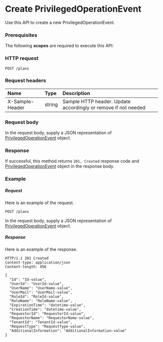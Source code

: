 # Create PrivilegedOperationEvent

Use this API to create a new PrivilegedOperationEvent.
### Prerequisites
The following **scopes** are required to execute this API: 
### HTTP request
<!-- { "blockType": "ignored" } -->
```http
POST /plans

```
### Request headers
| Name       | Type | Description|
|:---------------|:--------|:----------|
| X-Sample-Header  | string  | Sample HTTP header. Update accordingly or remove if not needed|

### Request body
In the request body, supply a JSON representation of [PrivilegedOperationEvent](../resources/privilegedoperationevent.md) object.


### Response
If successful, this method returns `201, Created` response code and [PrivilegedOperationEvent](../resources/privilegedoperationevent.md) object in the response body.

### Example
##### Request
Here is an example of the request.
<!-- {
  "blockType": "request",
  "name": "create_privilegedoperationevent_from_plans"
}-->
```http
POST /plans
```
In the request body, supply a JSON representation of [PrivilegedOperationEvent](../resources/privilegedoperationevent.md) object.
##### Response
Here is an example of the response.
<!-- {
  "blockType": "response",
  "truncated": false,
  "@odata.type": "microsoft.graph.privilegedoperationevent"
} -->
```http
HTTP/1.1 201 Created
Content-type: application/json
Content-length: 456

{
  "Id": "Id-value",
  "UserId": "UserId-value",
  "UserName": "UserName-value",
  "UserMail": "UserMail-value",
  "RoleId": "RoleId-value",
  "RoleName": "RoleName-value",
  "ExpirationTime": "datetime-value",
  "CreationTime": "datetime-value",
  "RequestorId": "RequestorId-value",
  "RequestorName": "RequestorName-value",
  "TenantId": "TenantId-value",
  "RequestType": "RequestType-value",
  "AdditionalInformation": "AdditionalInformation-value"
}
```

<!-- uuid: 76009d5a-6f3d-4f0e-b2bf-1f3c431bfb3d
2015-10-24 21:49:48 UTC -->
<!-- {
  "type": "#page.annotation",
  "description": "Create PrivilegedOperationEvent",
  "keywords": "",
  "section": "documentation",
  "tocPath": ""
}-->